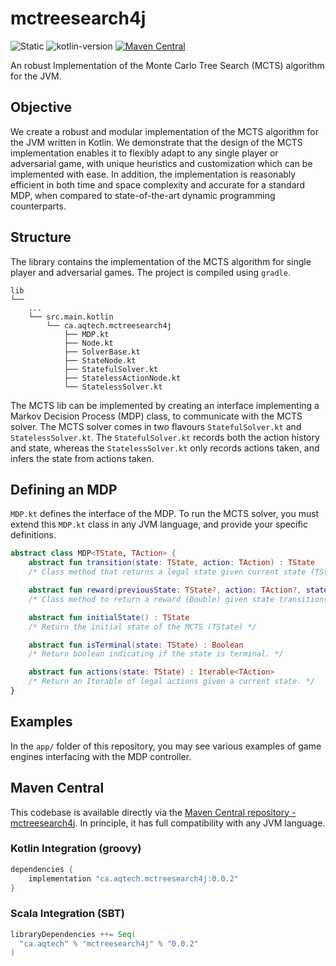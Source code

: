 # mctreesearch4j

![Static](https://img.shields.io/static/v1?label=docs&message=latest&color=blue&style=flat-square)
![kotlin-version](https://kotlin-version.aws.icerock.dev/kotlin-version?group=ca.aqtech&name=mctreesearch4j)
[![Maven Central](https://maven-badges.herokuapp.com/maven-central/ca.aqtech/mctreesearch4j/badge.svg?style=plastic)](https://maven-badges.herokuapp.com/maven-central/ca.aqtech/mctreesearch4j)

An robust Implementation of the Monte Carlo Tree Search (MCTS) algorithm for the JVM.

## Objective

We create a robust and modular implementation of the MCTS algorithm for the JVM written in Kotlin. We demonstrate that the design of the MCTS implementation enables it to flexibly adapt to any single player or adversarial game, with unique heuristics and customization which can be implemented with ease. In addition, the implementation is reasonably efficient in both time and space complexity and accurate for a standard MDP, when compared to state-of-the-art dynamic programming counterparts.

## Structure

The library contains the implementation of the MCTS algorithm for single player and adversarial games. The project is compiled using `gradle`.

```
lib
└── 
    ...
    └── src.main.kotlin
        └── ca.aqtech.mctreesearch4j
            ├── MDP.kt
            ├── Node.kt
            ├── SolverBase.kt
            ├── StateNode.kt
            ├── StatefulSolver.kt
            ├── StatelessActionNode.kt
            └── StatelessSolver.kt

```

The MCTS lib can be implemented by creating an interface implementing a Markov Decision Process (MDP) class, to communicate with the MCTS solver. The MCTS solver comes in two flavours `StatefulSolver.kt` and `StatelessSolver.kt`. The `StatefulSolver.kt` records both the action history and state, whereas the `StatelessSolver.kt` only records actions taken, and infers the state from actions taken.

## Defining an MDP

`MDP.kt` defines the interface of the MDP. To run the MCTS solver, you must extend this `MDP.kt` class in any JVM language, and provide your specific definitions. 

```kotlin
abstract class MDP<TState, TAction> {
    abstract fun transition(state: TState, action: TAction) : TState
    /* Class method that returns a legal state given current state (TState) and action taken (TAction) */

    abstract fun reward(previousState: TState?, action: TAction?, state: TState) : Double
    /* Class method to return a reward (Double) given state transitions parameters */

    abstract fun initialState() : TState
    /* Return the initial state of the MCTS (TState) */

    abstract fun isTerminal(state: TState) : Boolean
    /* Return boolean indicating if the state is terminal. */

    abstract fun actions(state: TState) : Iterable<TAction>
    /* Return an Iterable of legal actions given a current state. */
}
```

## Examples

In the `app/` folder of this repository, you may see various examples of game engines interfacing with the MDP controller.

## Maven Central

This codebase is available directly via the [Maven Central repository - mctreesearch4j](https://search.maven.org/artifact/ca.aqtech/mctreesearch4j). In principle, it 
has full compatibility with any JVM language. 

### Kotlin Integration (groovy)
```groovy
dependencies {
    implementation "ca.aqtech.mctreesearch4j:0.0.2"
}
```

### Scala Integration (SBT)

```sbt
libraryDependencies ++= Seq(
  "ca.aqtech" % "mctreesearch4j" % "0.0.2"
)
```